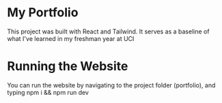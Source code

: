# My Portfolio

This project was built with React and Tailwind. It serves as a baseline of what I've learned in my freshman year at UCI

# Running the Website

You can run the website by navigating to the project folder (portfolio), and typing npm i && npm run dev